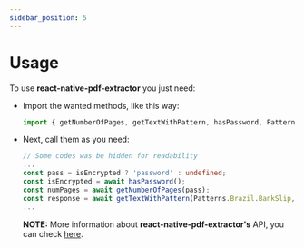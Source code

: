 ```yaml
---
sidebar_position: 5
---
```

# Usage

To use **react-native-pdf-extractor** you just need:

- Import the wanted methods, like this way:

    ```ts
    import { getNumberOfPages, getTextWithPattern, hasPassword, Patterns } from 'react-native-pdf-extractor'
    ```

- Next, call them as you need:

    ```ts
    // Some codes was be hidden for readability
    ...
    const pass = isEncrypted ? 'password' : undefined;
    const isEncrypted = await hasPassword();
    const numPages = await getNumberOfPages(pass);
    const response = await getTextWithPattern(Patterns.Brazil.BankSlip, pass);
    ...
    ```

    __NOTE:__ More information about **react-native-pdf-extractor's** API, you can check [here](/docs/methods).

